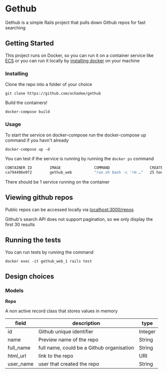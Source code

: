 # Gethub

Gethub is a simple Rails project that pulls down Github repos for fast searching


## Getting Started

This project runs on Docker, so you can run it on a container service like [ECS]( https://aws.amazon.com/ecs/) or you can run it locally by [installing docker](https://docs.docker.com/install/) on your machine


### Installing

Clone the repo into a folder of your choice

```
git clone https://github.com/achadee/gethub
```
Build the containers!

```
docker-compose build
```

### Usage

To start the service on docker-compose run the docker-compose up command if you havn't already

```
docker-compose up -d
```

You can test if the service is running by running the `docker ps` command

```bash
CONTAINER ID        IMAGE               COMMAND                  CREATED             STATUS              PORTS                    NAMES
ca794496e0f2        gethub_web          "run.sh bash -c 'rm …"   25 hours ago        Up 24 hours         0.0.0.0:3000->3000/tcp   gethub_web_1
```

There should be 1 service running on the container

## Viewing github repos

Public repos can be accessed locally via [localhost:3000/repos](http://localhost:3000/repos)

Github's search API does not support pagination, so we only display the first 30 results

## Running the tests

You can run tests by running the command

```
docker exec -it gethub_web_1 rails test
```
## Design choices

### Models

<b>Repo</b>

A non active record class that stores values in memory

|field|description|type|
|-----|-----------|----|
|id | Github unique identifier | Integer |
|name | Preview name of the repo | String |
|full_name |full name, could be a Github organisation | String |
|html_url | link to the repo | URI |
|user_name | user that created the repo | String |
